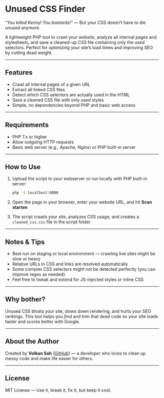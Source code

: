 # Unused CSS Finder 

*“You killed Kenny! You bastards!”* — But your CSS doesn’t have to die unused anymore.

A lightweight PHP tool to crawl your website, analyze all internal pages and stylesheets, and save a cleaned-up CSS file containing only the used selectors. Perfect for optimizing your site’s load times and improving SEO by cutting dead weight.

---

## Features

* Crawl all internal pages of a given URL
* Extract all linked CSS files
* Detect which CSS selectors are actually used in the HTML
* Save a cleaned CSS file with only used styles
* Simple, no dependencies beyond PHP and basic web access

---

## Requirements

* PHP 7.x or higher
* Allow outgoing HTTP requests
* Basic web server (e.g., Apache, Nginx) or PHP built-in server

---

## How to Use

1. Upload the script to your webserver or run locally with PHP built-in server:

   ```bash
   php -S localhost:8000
   ```
2. Open the page in your browser, enter your website URL, and hit **Scan starten**
3. The script crawls your site, analyzes CSS usage, and creates a `cleaned_css.css` file in the script folder

---

## Notes & Tips

* Best run on staging or local environment — crawling live sites might be slow or heavy
* Relative URLs in CSS and links are resolved automatically
* Some complex CSS selectors might not be detected perfectly (you can improve regex as needed)
* Feel free to tweak and extend for JS-injected styles or inline CSS

---

## Why bother?

Unused CSS bloats your site, slows down rendering, and hurts your SEO rankings. This tool helps you *find* and *trim* that dead code so your site loads faster and scores better with Google.

---

## About the Author

Created by **Volkan Sah** ([GitHub](https://github.com/volkansah)) — a developer who loves to clean up messy code and make life easier for others.

---

## License

MIT License — Use it, break it, fix it, but keep it cool.
